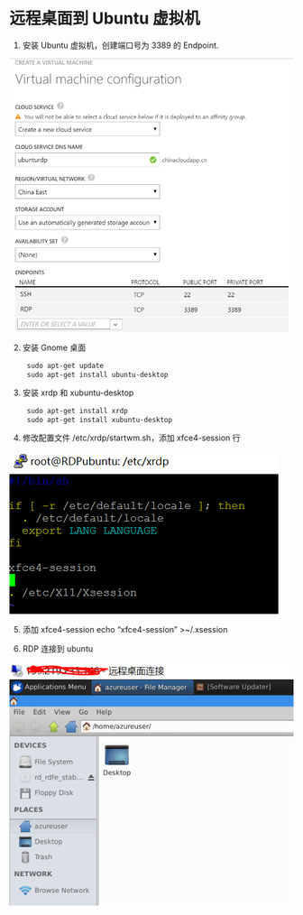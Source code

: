 # 远程桌面到 Ubuntu 虚拟机 #

1. 安装 Ubuntu 虚拟机，创建端口号为 3389 的 Endpoint.

![install-ubuntu](media\aog-vm-ubuntu-remote\install-ubuntu.png "install-ubuntu")

2. 安装 Gnome 桌面

		sudo apt-get update
		sudo apt-get install ubuntu-desktop

3. 安装 xrdp 和 xubuntu-desktop

		sudo apt-get install xrdp
		sudo apt-get install xubuntu-desktop

4. 修改配置文件 /etc/xrdp/startwm.sh，添加 xfce4-session 行

![modify-setting-file](media\aog-vm-ubuntu-remote\modify-setting-file.png "modify-setting-file")

5. 添加 xfce4-session
		echo “xfce4-session” >~/.xsession

6. RDP 连接到 ubuntu

![remote-desktop](media\aog-vm-ubuntu-remote\remote-desktop.png "remote-desktop")